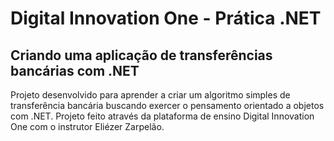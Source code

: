 # Digital Innovation One - Prática .NET

## Criando uma aplicação de transferências bancárias com .NET

Projeto desenvolvido para aprender a criar um algoritmo simples de transferência bancária buscando exercer o pensamento orientado a objetos com .NET. Projeto feito através da plataforma de ensino Digital Innovation One com o instrutor Eliézer Zarpelão.


